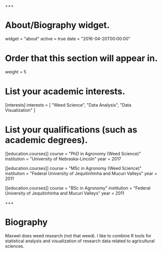 +++
# About/Biography widget.
widget = "about"
active = true
date = "2016-04-20T00:00:00"

# Order that this section will appear in.
weight = 5

# List your academic interests.
[interests]
  interests = [
    "Weed Science",
    "Data Analysis",
    "Data Visualization"
  ]

# List your qualifications (such as academic degrees).
[[education.courses]]
  course = "PhD in Agronomy (Weed Science)"
  institution = "University of Nebraska-Lincoln"
  year = 2017

[[education.courses]]
  course = "MSc in Agronomy (Weed Science)"
  institution = "Federal University of Jequitinhinha and Mucuri Valleys"
  year = 2011

[[education.courses]]
  course = "BSc in Agronomy"
  institution = "Federal University of Jequitinhinha and Mucuri Valleys"
  year = 2011
 
+++

# Biography

Maxwel does weed research (not that weed). I like to combine R tools for statistical analysis and visualization of research data related to agricultural sciences. 

